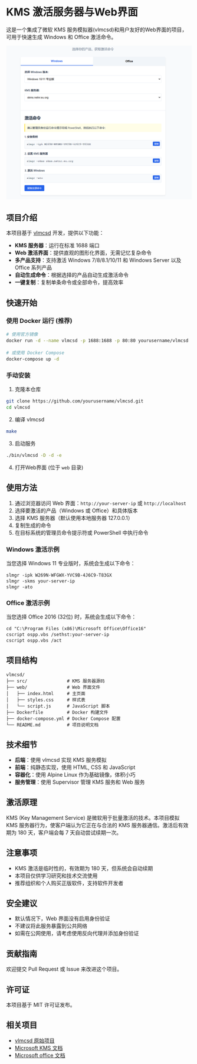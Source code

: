 # KMS 激活服务器与Web界面

这是一个集成了微软 KMS 服务模拟器(vlmcsd)和用户友好的Web界面的项目，可用于快速生成 Windows 和 Office 激活命令。

![KMS 激活工具界面预览](images/image.png)

## 项目介绍

本项目基于 [vlmcsd](https://github.com/Wind4/vlmcsd) 开发，提供以下功能：

- **KMS 服务器**：运行在标准 1688 端口
- **Web 激活界面**：提供直观的图形化界面，无需记忆复杂命令
- **多产品支持**：支持激活 Windows 7/8/8.1/10/11 和 Windows Server 以及 Office 系列产品
- **自动生成命令**：根据选择的产品自动生成激活命令
- **一键复制**：复制单条命令或全部命令，提高效率

## 快速开始

### 使用 Docker 运行 (推荐)

```bash
# 使用官方镜像
docker run -d --name vlmcsd -p 1688:1688 -p 80:80 yourusername/vlmcsd

# 或使用 Docker Compose
docker-compose up -d
```

### 手动安装

1. 克隆本仓库
```bash
git clone https://github.com/yourusername/vlmcsd.git
cd vlmcsd
```

2. 编译 vlmcsd
```bash
make
```

3. 启动服务
```bash
./bin/vlmcsd -D -d -e
```

4. 打开Web界面 (位于 `web` 目录)

## 使用方法

1. 通过浏览器访问 Web 界面：`http://your-server-ip` 或 `http://localhost`
2. 选择要激活的产品（Windows 或 Office）和具体版本
3. 选择 KMS 服务器（默认使用本地服务器 127.0.0.1）
4. 复制生成的命令
5. 在目标系统的管理员命令提示符或 PowerShell 中执行命令

### Windows 激活示例

当您选择 Windows 11 专业版时，系统会生成以下命令：

```
slmgr -ipk W269N-WFGWX-YVC9B-4J6C9-T83GX
slmgr -skms your-server-ip
slmgr -ato
```

### Office 激活示例

当您选择 Office 2016 (32位) 时，系统会生成以下命令：

```
cd "C:\Program Files (x86)\Microsoft Office\Office16"
cscript ospp.vbs /sethst:your-server-ip
cscript ospp.vbs /act
```

## 项目结构

```
vlmcsd/
├── src/               # KMS 服务器源码
├── web/               # Web 界面文件
│   ├── index.html     # 主页面
│   ├── styles.css     # 样式表
│   └── script.js      # JavaScript 脚本
├── Dockerfile         # Docker 构建文件
├── docker-compose.yml # Docker Compose 配置
└── README.md          # 项目说明文档
```

## 技术细节

- **后端**：使用 vlmcsd 实现 KMS 服务模拟
- **前端**：纯静态实现，使用 HTML, CSS 和 JavaScript
- **容器化**：使用 Alpine Linux 作为基础镜像，体积小巧
- **服务管理**：使用 Supervisor 管理 KMS 服务和 Web 服务

## 激活原理

KMS (Key Management Service) 是微软用于批量激活的技术。本项目模拟 KMS 服务器行为，使客户端认为它正在与合法的 KMS 服务器通信。激活后有效期为 180 天，客户端会每 7 天自动尝试续期一次。

## 注意事项

- KMS 激活是临时性的，有效期为 180 天，但系统会自动续期
- 本项目仅供学习研究和技术交流使用
- 推荐组织和个人购买正版软件，支持软件开发者

## 安全建议

- 默认情况下，Web 界面没有启用身份验证
- 不建议将此服务暴露到公共网络
- 如需在公网使用，请考虑使用反向代理并添加身份验证

## 贡献指南

欢迎提交 Pull Request 或 Issue 来改进这个项目。

## 许可证

本项目基于 MIT 许可证发布。

## 相关项目

- [vlmcsd 原始项目](https://github.com/Wind4/vlmcsd)
- [Microsoft KMS 文档](https://docs.microsoft.com/zh-cn/windows-server/get-started/kms-client-activation-keys) 
- [Microsoft office 文档](https://learn.microsoft.com/en-us/office/volume-license-activation/gvlks) 